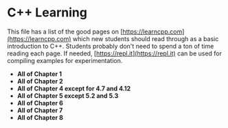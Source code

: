 # C++ Learning
This file has a list of the good pages on [https://learncpp.com](https://learncpp.com) which new students should read through as a basic introduction to C++. Students probably don't need to spend a ton of time reading each page. If needed, [https://repl.it](https://repl.it) can be used for compiling examples for experimentation.

- **All of Chapter 1**
- **All of Chapter 2**
- **All of Chapter 4 except for 4.7 and 4.12**
- **All of Chapter 5 except 5.2 and 5.3**
- **All of Chapter 6**
- **All of Chapter 7**
- **All of Chapter 8**